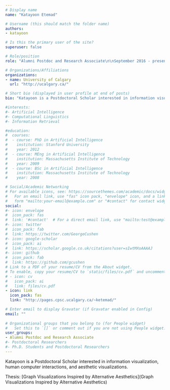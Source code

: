 ```yaml
---
# Display name
name: "Katayoon Etemad"

# Username (this should match the folder name)
authors:
- katayoon

# Is this the primary user of the site?
superuser: false

# Role/position
role: "Alumni Postdoc and Research Associate\n\nSeptember 2016 - present"

# Organizations/Affiliations
organizations:
- name: University of Calgary
  url: "http://ucalgary.ca/"

# Short bio (displayed in user profile at end of posts)
bio: "Katayoon is a Postdoctoral Scholar interested in information visualization, human computer interactions, and aesthetic visualizations."

#interests:
#- Artificial Intelligence
#- Computational Linguistics
#- Information Retrieval

#education:
#  courses:
#  - course: PhD in Artificial Intelligence
#    institution: Stanford University
#    year: 2012
#  - course: MEng in Artificial Intelligence
#    institution: Massachusetts Institute of Technology
#    year: 2009
#  - course: BSc in Artificial Intelligence
#    institution: Massachusetts Institute of Technology
#    year: 2008

# Social/Academic Networking
# For available icons, see: https://sourcethemes.com/academic/docs/widgets/#icons
#   For an email link, use "fas" icon pack, "envelope" icon, and a link in the
#   form "mailto:your-email@example.com" or "#contact" for contact widget.
social:
#- icon: envelope
#  icon_pack: fas
#  link: '#contact'  # For a direct email link, use "mailto:test@example.org".
#- icon: twitter
#  icon_pack: fab
#  link: https://twitter.com/GeorgeCushen
#- icon: google-scholar
#  icon_pack: ai
#  link: https://scholar.google.co.uk/citations?user=sIwtMXoAAAAJ
#- icon: github
#  icon_pack: fab
#  link: https://github.com/gcushen
# Link to a PDF of your resume/CV from the About widget.
# To enable, copy your resume/CV to `static/files/cv.pdf` and uncomment the lines below.  
# - icon: cv
#   icon_pack: ai
#   link: files/cv.pdf
- icon: link
  icon_pack: fas
  link: "http://pages.cpsc.ucalgary.ca/~ketemad/"

# Enter email to display Gravatar (if Gravatar enabled in Config)
email: ""
  
# Organizational groups that you belong to (for People widget)
#   Set this to `[]` or comment out if you are not using People widget.  
user_groups:
- Alumni Postdoc and Research Associate
#- Postdoctoral Researchers
#- Ph.D. Students and Postdoctoral Researchers
---
```


Katayoon is a Postdoctoral Scholar interested in information visualization, human computer interactions, and aesthetic visualizations.

Thesis: [Graph Visualizations Inspired by Alternative Aesthetics](Graph Visualizations Inspired by Alternative Aesthetics)
